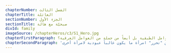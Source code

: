 ```yaml
---
chapterNumber: الفصل الثالث
chapterTitle: العائلة
sectionNumber: الجزء الأول
sectionTitle: صبحيّة مع هالة
divId: family
imageSource: /chapterHeros/c3/S1_Hero.jpg
chapterFirstParagraph: بقدر ما يفضل النظام الاجتماعي بأكمله إبقاء العاملات المنزليات غير مرئيات، فإن وجودهن في البلد وداخل المنزل لا يرجع فقط إلى ديناميات اجتماعية وعرقية وجنسية وعائلية معينة، بل إنه يؤثر بدوره على كل هذه الديناميات بأشكال متفاوتة. إن وجود عاملة منزلية في البيت يعني أن المرأة ستتمتع بحرية أكبر في السعي وراء أشياء أخرى، إذ يمكن أن ينتقل عبء رعاية المنزل – كما رعاية الأطفال أو المسنين – إلى شخص آخر يُتوقع منه أداء أكثر مهام الرعاية حميمية مع إبقائه دائماً خارج الروابط العاطفية والاجتماعية للأسرة. في مجتمع كما لبنان، فيه ديناميات جندرية صارمة إلى حد ما يتم بوفقها تقييد النساء وتعريفهن من خلال أدوارهن كربّات منزل وزوجات وأمهات وبنات مطيعات، ما هي عواقب مشاركة مرأة أخرى في جزء مهم من هذه الرعاية؟ خاصة حين يُنظر إلى المرأة الأخرى بنظرة دونية لا تنبع فقط من العوامل الطبقية بل أيضاً من جملة من العوامل العرقية؟
chapterSecondParagraph: 'هذه الروايات المتخيلة عن حياة النساء – استناداً إلى مقابلات مع أشخاص حقيقيين – تدخل خلف الأبواب المغلقة لمنزل الأسرة لتروي من ناحية قصة عن جملة الأسباب التي قد تدفع المرأة إلى دعوة "شخص غريب" إلى قلب الأسرة من أجل المساعدة في أدوار الرعاية. يوضح هذا الطريقة التي يؤثر بها وجود العاملة على علاقات المرأة: مع أطفالها ومنزلها وحتى مع زوجها وحياتهما الحميمة كزوجين. في الوقت نفسه، لا يمكن لهذه الروايات بين سطورها إلا أن تخون وتكشف كل الديناميات القبيحة الفاعلة هنا: الشعور بالتفوق العرقي الذي تشعر به الأسرة تجاه العاملة المنزلية وطرق تحكمهم بها في كل جوانب حياتها، وكيف يدعم القانون ويفرض هذه السيطرة، ومن ثم كيف ثمن "تحرر" امرأة ما يكون غالباً عبودية لامرأة أخرى.'
---
```

